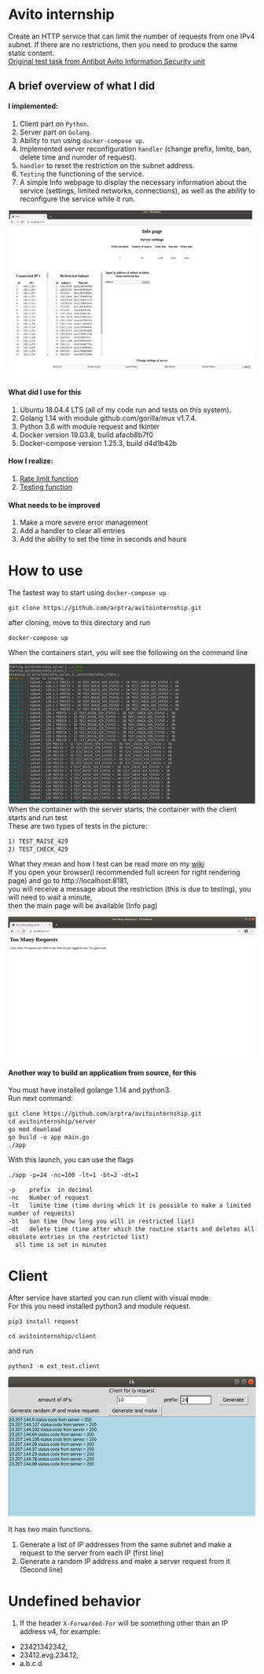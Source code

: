 # Avito internship  
Create an HTTP service that can limit the number of requests from one IPv4 subnet. If there are no restrictions, then you need to produce the same static content.  
[Original test task from Antibot Avito Information Security unit](https://github.com/avito-tech/antibot-developer-trainee)  

## A brief overview of what I did  
#### I implemented:
1) Сlient part on `Python`.  
2) Server part on `Golang`.  
3) Ability to run using `docker-compose up`.  
4) Implemented server reconfiguration `handler` (change prefix, limite, ban, delete time and numder of request).  
5) `handler` to reset the restriction on the subnet address.  
6) `Testing` the functioning of the service.
7) A simple Info webpage to display the necessary information about the service (settings, limited networks, connections), as    well as the ability to reconfigure the service while it run.  
  
![Alt Text](https://github.com/arptra/avitointernship/blob/master/pic/infopage.jpeg)  
  
#### What did I use for this  
1) Ubuntu 18.04.4 LTS (all of my code run and tests on this system).  
2) Golang 1.14 with module github.com/gorilla/mux v1.7.4.  
3) Python 3.6 with module request and tkinter
4) Docker version 19.03.8, build afacb8b7f0
5) Docker-compose version 1.25.3, build d4d1b42b  
  
#### How I realize:
1) [Rate limit function](https://github.com/arptra/avitointernship/wiki#rate-limit)
2) [Testing function](https://github.com/arptra/avitointernship/wiki#test)

#### What needs to be improved
1) Make a more severe error management
2) Add a handler to clear all entries
3) Add the ability to set the time in seconds and hours
  
# How to use  
The fastest way to start using  `docker-compose up`
```
git clone https://github.com/arptra/avitointernship.git  
```
after cloning, move to this directory and run
```
docker-compose up
```
When the containers start, you will see the following on the command line  
  
![Alt Text](https://github.com/arptra/avitointernship/blob/master/pic/docker_compose_up.jpeg)
When the container with the server starts, the container with the client starts and run test  
These are two types of tests in the picture:  
```
1) TEST_RAISE_429  
2) TEST_CHECK_429  
```  
What they mean and how I test can be read more on my [wiki](https://github.com/arptra/avitointernship/wiki#test)  
If you open your browser(I recommended full screen for right rendering page) and go to http://localhost:8181,  
you will receive a message about the restriction (this is due to testing), you will need to wait a minute,  
then the main page will be available (Info pag)  

![Alt_text](https://github.com/arptra/avitointernship/blob/master/pic/to_many_request.png)  

#### Another way to build an application from source, for this  
You must have installed golange 1.14 and python3.  
Run next command:  
```
git clone https://github.com/arptra/avitointernship.git
cd avitointernship/server
go mod download
go build -o app main.go
./app
```  
With this launch, you can use the flags  
```
./app -p=24 -nc=100 -lt=1 -bt=2 -dt=1
```
```
-p    prefix  in decimal  
-nc   Number of request  
-lt   limite time (time during which it is possible to make a limited number of requests)  
-bt   ban time (how long you will in restricted list)  
-dt   delete time (time after which the routine starts and deletes all obsolete entries in the restricted list)  
  all time is set in minutes  
```  
# Client
After service have started you can run client with visual mode.  
For this you need installed python3 and module request.  
```  
pip3 install request  
```  
```
cd avitointernship/client
```
and run
```
python3 -m ext_test.client
```
![Alt_test](https://github.com/arptra/avitointernship/blob/master/pic/client.png)  

It has two main functions.
1) Generate a list of IP addresses from the same subnet and make a request to the server from each IP (first line)
2) Generate a random IP address and make a server request from it (Second line)  
  
# Undefined behavior  
1) If the header `X-Forwarded-For` will be something other than an IP address v4, for example:
  - 23421342342,  
  - 23412.evg.234.12,
  - a.b.c.d  
